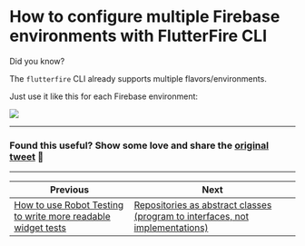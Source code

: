 # How to configure multiple Firebase environments with FlutterFire CLI

Did you know?

The `flutterfire` CLI already supports multiple flavors/environments.

Just use it like this for each Firebase environment:

![](021_flutterfire_config.png)

---

### Found this useful? Show some love and share the [original tweet](https://twitter.com/biz84/status/1471418104274165767) 🙏

---

| Previous | Next |
| -------- | ---- |
| [How to use Robot Testing to write more readable widget tests](../0019-how-to-use-robot-testing-to-write-more-readable-widget-tests/index.md) | [Repositories as abstract classes (program to interfaces, not implementations)](../0021-repositories-as-abstract-classes/index.md) |

<!-- TODO:UPDATE -->